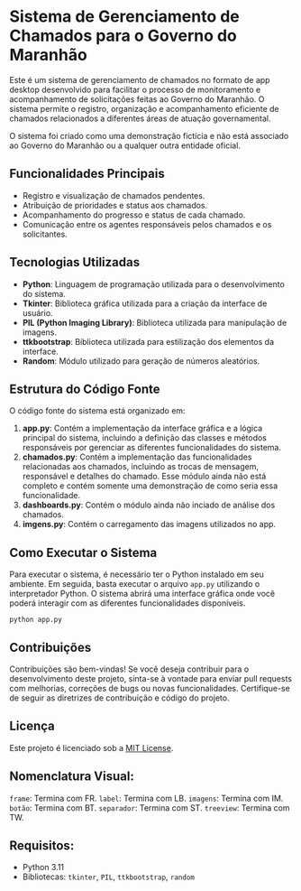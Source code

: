 # Sistema de Gerenciamento de Chamados para o Governo do Maranhão

Este é um sistema de gerenciamento de chamados no formato de app desktop desenvolvido para facilitar o processo de monitoramento e acompanhamento de solicitações feitas ao Governo do Maranhão. O sistema permite o registro, organização e acompanhamento eficiente de chamados relacionados a diferentes áreas de atuação governamental.

O sistema foi criado como uma demonstração fictícia e não está associado ao Governo do Maranhão ou a qualquer outra entidade oficial.

## Funcionalidades Principais

- Registro e visualização de chamados pendentes.
- Atribuição de prioridades e status aos chamados.
- Acompanhamento do progresso e status de cada chamado.
- Comunicação entre os agentes responsáveis pelos chamados e os solicitantes.

## Tecnologias Utilizadas

- **Python**: Linguagem de programação utilizada para o desenvolvimento do sistema.
- **Tkinter**: Biblioteca gráfica utilizada para a criação da interface de usuário.
- **PIL (Python Imaging Library)**: Biblioteca utilizada para manipulação de imagens.
- **ttkbootstrap**: Biblioteca utilizada para estilização dos elementos da interface.
- **Random**: Módulo utilizado para geração de números aleatórios.

## Estrutura do Código Fonte

O código fonte do sistema está organizado em:

1. **app.py**: Contém a implementação da interface gráfica e a lógica principal do sistema, incluindo a definição das classes e métodos responsáveis por gerenciar as diferentes funcionalidades do sistema.
2. **chamados.py**: Contém a implementação das funcionalidades relacionadas aos chamados, incluindo as trocas de mensagem, responsável e detalhes do chamado. Esse módulo ainda não está completo e contém somente uma demonstração de como seria essa funcionalidade.
3. **dashboards.py**: Contém o módulo ainda não inciado de análise dos chamados.
4. **imgens.py**: Contém o carregamento das imagens utilizados no app.

## Como Executar o Sistema

Para executar o sistema, é necessário ter o Python instalado em seu ambiente. Em seguida, basta executar o arquivo `app.py` utilizando o interpretador Python. O sistema abrirá uma interface gráfica onde você poderá interagir com as diferentes funcionalidades disponíveis.

```
python app.py
```

## Contribuições

Contribuições são bem-vindas! Se você deseja contribuir para o desenvolvimento deste projeto, sinta-se à vontade para enviar pull requests com melhorias, correções de bugs ou novas funcionalidades. Certifique-se de seguir as diretrizes de contribuição e código do projeto.

## Licença

Este projeto é licenciado sob a [MIT License](LICENSE).

## Nomenclatura Visual:

`frame`: Termina com FR.
`label`: Termina com LB.
`imagens`: Termina com IM.
`botão`: Termina com BT.
`separador`: Termina com ST.
`treeview`: Termina com TW.

## Requisitos:

- Python 3.11
- Bibliotecas: `tkinter`, `PIL`, `ttkbootstrap`, `random`